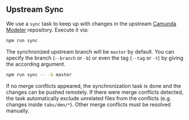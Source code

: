 ## Upstream Sync

We use a `sync` task to keep up with changes in the upstream [Camunda Modeler](https://github.com/camunda/camunda-modeler) repository. Execute it via:

```sh
npm run sync
```

The synchronized upstream branch will be `master` by default. You can specify the branch (`--branch` or `-b`) or even the tag (`--tag` or `-t`) by giving the according argument.

```sh
npm run sync -- -b master
```

If no merge conflicts appeared, the synchronization task is done and the changes can be pushed remotely. If there were merge conflicts detected, the task automatically exclude unrelated files from the conflicts (e.g. changes inside `tabs/dmn/*`). Other merge conflicts must be resolved manually.
